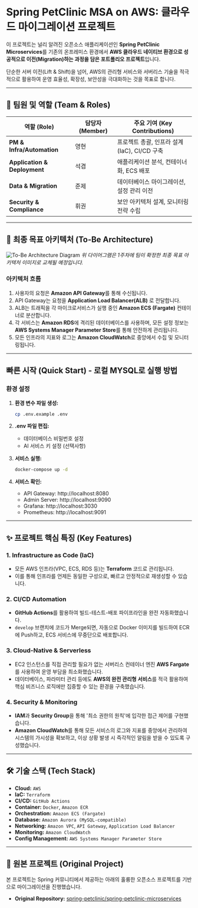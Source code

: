 # Spring PetClinic MSA on AWS: 클라우드 마이그레이션 프로젝트

이 프로젝트는 널리 알려진 오픈소스 애플리케이션인 **Spring PetClinic Microservices**를 기존의 온프레미스 환경에서 **AWS 클라우드 네이티브 환경으로 성공적으로 이전(Migration)하는 과정을 담은 포트폴리오 프로젝트**입니다.

단순한 서버 이전(Lift & Shift)을 넘어, AWS의 관리형 서비스와 서버리스 기술을 적극적으로 활용하여 운영 효율성, 확장성, 보안성을 극대화하는 것을 목표로 합니다.

---

## 👥 팀원 및 역할 (Team & Roles)

| 역할 (Role) | 담당자 (Member) | 주요 기여 (Key Contributions) |
|---|---|---|
| **PM & Infra/Automation** | 영현 | 프로젝트 총괄, 인프라 설계(IaC), CI/CD 구축 |
| **Application & Deployment** | 석겸 | 애플리케이션 분석, 컨테이너화, ECS 배포 |
| **Data & Migration** | 준제 | 데이터베이스 마이그레이션, 설정 관리 이전 |
| **Security & Compliance** | 휘권 | 보안 아키텍처 설계, 모니터링 전략 수립 |

---

## 🚀 최종 목표 아키텍처 (To-Be Architecture)

![To-Be Architecture Diagram](docs/to-be-architecture.png)
*위 다이어그램은 1주차에 팀이 확정한 최종 목표 아키텍처 이미지로 교체될 예정입니다.*

### 아키텍처 흐름

1.  사용자의 요청은 **Amazon API Gateway**를 통해 수신됩니다.
2.  API Gateway는 요청을 **Application Load Balancer(ALB)** 로 전달합니다.
3.  ALB는 트래픽을 각 마이크로서비스가 실행 중인 **Amazon ECS (Fargate)** 컨테이너로 분산합니다.
4.  각 서비스는 **Amazon RDS**에 격리된 데이터베이스를 사용하며, 모든 설정 정보는 **AWS Systems Manager Parameter Store**를 통해 안전하게 관리됩니다.
5.  모든 인프라의 지표와 로그는 **Amazon CloudWatch**로 중앙에서 수집 및 모니터링됩니다.

---

## 빠른 시작 (Quick Start) - 로컬 MYSQL로 실행 방법

### 환경 설정
1. **환경 변수 파일 생성:**
   ```bash
   cp .env.example .env
   ```

2. **.env 파일 편집:**
   - 데이터베이스 비밀번호 설정
   - AI 서비스 키 설정 (선택사항)

3. **서비스 실행:**
   ```bash
   docker-compose up -d
   ```

4. **서비스 확인:**
   - API Gateway: http://localhost:8080
   - Admin Server: http://localhost:9090
   - Grafana: http://localhost:3030
   - Prometheus: http://localhost:9091

---

## ✨ 프로젝트 핵심 특징 (Key Features)

### 1. Infrastructure as Code (IaC)
- 모든 AWS 인프라(VPC, ECS, RDS 등)는 **Terraform** 코드로 관리됩니다.
- 이를 통해 인프라를 언제든 동일한 구성으로, 빠르고 안정적으로 재생성할 수 있습니다.

### 2. CI/CD Automation
- **GitHub Actions**를 활용하여 빌드-테스트-배포 파이프라인을 완전 자동화했습니다.
- `develop` 브랜치에 코드가 Merge되면, 자동으로 Docker 이미지를 빌드하여 ECR에 Push하고, ECS 서비스에 무중단으로 배포합니다.

### 3. Cloud-Native & Serverless
- EC2 인스턴스를 직접 관리할 필요가 없는 서버리스 컨테이너 엔진 **AWS Fargate**를 사용하여 운영 부담을 최소화했습니다.
- 데이터베이스, 파라미터 관리 등에도 **AWS의 완전 관리형 서비스**를 적극 활용하여 핵심 비즈니스 로직에만 집중할 수 있는 환경을 구축했습니다.

### 4. Security & Monitoring
- **IAM**과 **Security Group**을 통해 '최소 권한의 원칙'에 입각한 접근 제어를 구현했습니다.
- **Amazon CloudWatch**를 통해 모든 서비스의 로그와 지표를 중앙에서 관리하여 시스템의 가시성을 확보하고, 이상 상황 발생 시 즉각적인 알림을 받을 수 있도록 구성했습니다.

---

## 🛠️ 기술 스택 (Tech Stack)

- **Cloud:** `AWS`
- **IaC:** `Terraform`
- **CI/CD:** `GitHub Actions`
- **Container:** `Docker`, `Amazon ECR`
- **Orchestration:** `Amazon ECS (Fargate)`
- **Database:** `Amazon Aurora (MySQL-compatible)`
- **Networking:** `Amazon VPC`, `API Gateway`, `Application Load Balancer`
- **Monitoring:** `Amazon CloudWatch`
- **Config Management:** `AWS Systems Manager Parameter Store`

---

## 🙏 원본 프로젝트 (Original Project)

본 프로젝트는 Spring 커뮤니티에서 제공하는 아래의 훌륭한 오픈소스 프로젝트를 기반으로 마이그레이션을 진행했습니다.

- **Original Repository:** [spring-petclinic/spring-petclinic-microservices](https://github.com/spring-petclinic/spring-petclinic-microservices)